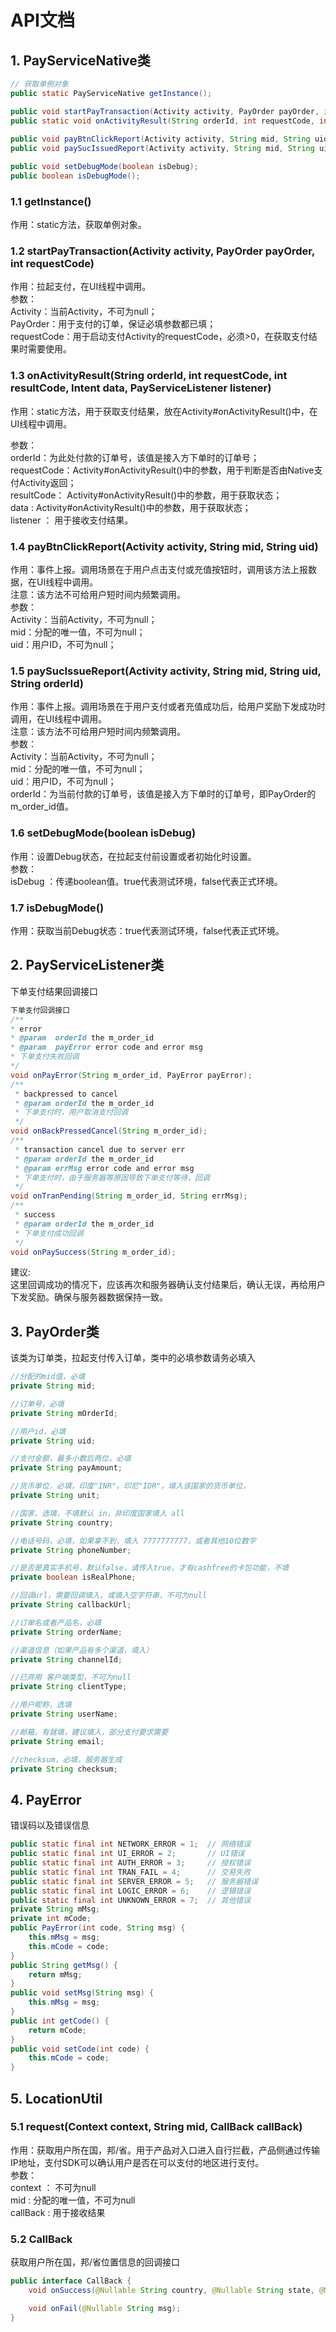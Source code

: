 # API文档
## 1. PayServiceNative类
```Java
// 获取单例对象
public static PayServiceNative getInstance();

public void startPayTransaction(Activity activity, PayOrder payOrder, int requestCode) 
public static void onActivityResult(String orderId, int requestCode, int resultCode, Intent data, PayServiceListener listener);
    
public void payBtnClickReport(Activity activity, String mid, String uid);
public void paySucIssuedReport(Activity activity, String mid, String uid, String mOrderId);

public void setDebugMode(boolean isDebug);
public boolean isDebugMode();
```
### 1.1 getInstance()
作用：static方法，获取单例对象。  
### 1.2 startPayTransaction(Activity activity, PayOrder payOrder, int requestCode)
作用：拉起支付，在UI线程中调用。  
参数：  
Activity：当前Activity，不可为null；   
PayOrder：用于支付的订单，保证必填参数都已填；   
requestCode：用于启动支付Activity的requestCode，必须>0，在获取支付结果时需要使用。   
### 1.3 onActivityResult(String orderId, int requestCode, int resultCode, Intent data, PayServiceListener listener) 
作用：static方法，用于获取支付结果，放在Activity#onActivityResult()中，在UI线程中调用。   

参数：  
orderId：为此处付款的订单号，该值是接入方下单时的订单号；  
requestCode：Activity#onActivityResult()中的参数，用于判断是否由Native支付Activity返回；  
resultCode： Activity#onActivityResult()中的参数，用于获取状态；  
data : Activity#onActivityResult()中的参数，用于获取状态；  
listener ： 用于接收支付结果。  

### 1.4 payBtnClickReport(Activity activity, String mid, String uid) 
作用：事件上报。调用场景在于用户点击支付或充值按钮时，调用该方法上报数据，在UI线程中调用。   
注意：该方法不可给用户短时间内频繁调用。  
参数：  
Activity：当前Activity，不可为null；  
mid：分配的唯一值，不可为null；  
uid：用户ID，不可为null；  
### 1.5 paySucIssueReport(Activity activity, String mid, String uid, String orderId) 
作用：事件上报。调用场景在于用户支付或者充值成功后，给用户奖励下发成功时调用，在UI线程中调用。  
注意：该方法不可给用户短时间内频繁调用。  
参数：  
Activity：当前Activity，不可为null；  
mid：分配的唯一值，不可为null；  
uid：用户ID，不可为null；  
orderId：为当前付款的订单号，该值是接入方下单时的订单号，即PayOrder的m_order_id值。  
### 1.6 setDebugMode(boolean isDebug)
作用：设置Debug状态，在拉起支付前设置或者初始化时设置。  
参数：  
isDebug ：传递boolean值。true代表测试环境，false代表正式环境。  
### 1.7 isDebugMode()
作用：获取当前Debug状态：true代表测试环境，false代表正式环境。  
## 2. PayServiceListener类
下单支付结果回调接口  
```Java
下单支付回调接口
/**
* error
* @param  orderId the m_order_id
* @param  payError error code and error msg
* 下单支付失败回调
*/
void onPayError(String m_order_id, PayError payError);
/**
 * backpressed to cancel
 * @param orderId the m_order_id
 * 下单支付时，用户取消支付回调
 */
void onBackPressedCancel(String m_order_id);
/**
 * transaction cancel due to server err
 * @param orderId the m_order_id
 * @param errMsg error code and error msg
 * 下单支付时，由于服务器等原因导致下单支付等待，回调
 */
void onTranPending(String m_order_id, String errMsg);
/**
 * success
 * @param orderId the m_order_id
 * 下单支付成功回调
 */
void onPaySuccess(String m_order_id);
```
建议:  
这里回调成功的情况下，应该再次和服务器确认支付结果后，确认无误，再给用户下发奖励。确保与服务器数据保持一致。  
## 3. PayOrder类
该类为订单类，拉起支付传入订单，类中的必填参数请务必填入  
```Java
//分配的mid值，必填
private String mid;

//订单号，必填
private String mOrderId;

//用户id，必填
private String uid;

//支付金额，最多小数后两位，必填
private String payAmount;

//货币单位，必填，印度"INR"，印尼"IDR"，填入该国家的货币单位，
private String unit;

//国家，选填，不填默认 in，非印度国家填入 all
private String country;

//电话号码，必填，如果拿不到，填入 7777777777，或者其他10位数字
private String phoneNumber;

//是否是真实手机号，默认false，请传入true，才有cashfree的卡包功能，不填
private boolean isRealPhone;

//回调url，需要回调填入，或填入空字符串，不可为null
private String callbackUrl;

//订单名或者产品名，必填
private String orderName;

//渠道信息（如果产品有多个渠道，填入）
private String channelId;

//已弃用 客户端类型，不可为null
private String clientType;

//用户昵称，选填
private String userName;

//邮箱，有就填，建议填入，部分支付要求需要
private String email;

//checksum，必填，服务器生成
private String checksum;
```
## 4. PayError
错误码以及错误信息  
```Java
public static final int NETWORK_ERROR = 1;  // 网络错误
public static final int UI_ERROR = 2;       // UI错误
public static final int AUTH_ERROR = 3;     // 授权错误
public static final int TRAN_FAIL = 4;      // 交易失败
public static final int SERVER_ERROR = 5;   // 服务器错误
public static final int LOGIC_ERROR = 6;    // 逻辑错误
public static final int UNKNOWN_ERROR = 7;  // 其他错误
private String mMsg;
private int mCode;
public PayError(int code, String msg) {
    this.mMsg = msg;
    this.mCode = code;
}
public String getMsg() {
    return mMsg;
}
public void setMsg(String msg) {
    this.mMsg = msg;
}
public int getCode() {
    return mCode;
}
public void setCode(int code) {
    this.mCode = code;
}
```
## 5. LocationUtil
### 5.1 request(Context context, String mid, CallBack callBack)
作用：获取用户所在国，邦/省。用于产品对入口进入自行拦截，产品侧通过传输IP地址，支付SDK可以确认用户是否在可以支付的地区进行支付。  
参数：  
context ： 不可为null  
mid : 分配的唯一值，不可为null   
callBack : 用于接收结果  
### 5.2 CallBack  
获取用户所在国，邦/省位置信息的回调接口  
```Java
public interface CallBack {
    void onSuccess(@Nullable String country, @Nullable String state, @Nullable String city);

    void onFail(@Nullable String msg);
}
```
